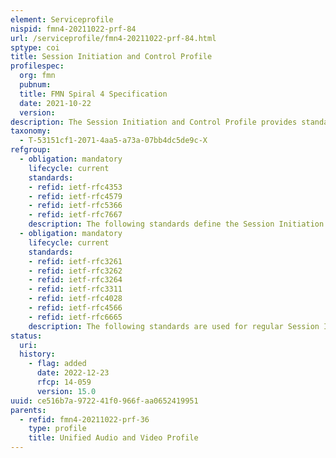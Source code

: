 ```yaml
---
element: Serviceprofile
nispid: fmn4-20211022-prf-84
url: /serviceprofile/fmn4-20211022-prf-84.html
sptype: coi
title: Session Initiation and Control Profile
profilespec:
  org: fmn
  pubnum: 
  title: FMN Spiral 4 Specification
  date: 2021-10-22
  version: 
description: The Session Initiation and Control Profile provides standards used for session initiation and control.
taxonomy:
  - T-53151cf1-2071-4aa5-a73a-07bb4dc5de9c-X
refgroup:
  - obligation: mandatory
    lifecycle: current
    standards: 
    - refid: ietf-rfc4353
    - refid: ietf-rfc4579
    - refid: ietf-rfc5366
    - refid: ietf-rfc7667
    description: The following standards define the Session Initiation Protocol (SIP) and Real-time Transport Protocol (RTP) support for conferencing.
  - obligation: mandatory
    lifecycle: current
    standards: 
    - refid: ietf-rfc3261
    - refid: ietf-rfc3262
    - refid: ietf-rfc3264
    - refid: ietf-rfc3311
    - refid: ietf-rfc4028
    - refid: ietf-rfc4566
    - refid: ietf-rfc6665
    description: The following standards are used for regular Session Initiation Protocol (SIP) support..
status:
  uri: 
  history: 
    - flag: added
      date: 2022-12-23
      rfcp: 14-059
      version: 15.0
uuid: ce516b7a-9722-41f0-966f-aa0652419951
parents:
  - refid: fmn4-20211022-prf-36
    type: profile
    title: Unified Audio and Video Profile
---
```

